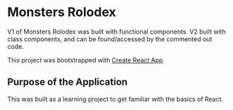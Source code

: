 # Monsters Rolodex

V1 of Monsters Rolodex was built with functional components. V2 built with class components, and can be found/accessed by the commented out code.

This project was bootstrapped with [Create React App](https://github.com/facebook/create-react-app). 

## Purpose of the Application

This was built as a learning project to get familiar with the basics of React.